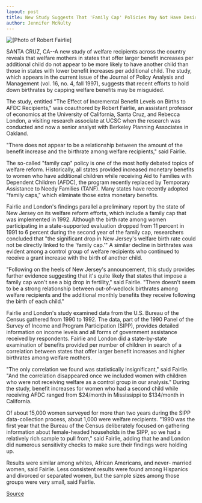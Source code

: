 ```yaml
---
layout: post
title: New Study Suggests That 'Family Cap' Policies May Not Have Desired Impact Of Reducing Birthrates Among Welfare Recipients
author: Jennifer McNulty
---
```


![\[Photo of Robert Fairlie\]][1]

SANTA CRUZ, CA--A new study of welfare recipients across the country  reveals that welfare mothers in states that offer larger benefit increases  per additional child do not appear to be more likely to have another child  than those in states with lower benefit increases per additional child. The  study, which appears in the current issue of the Journal of Policy Analysis  and Management (vol. 16, no. 4, fall 1997), suggests that recent efforts to  hold down birthrates by capping welfare benefits may be misguided.

The study, entitled "The Effect of Incremental Benefit Levels on Births  to AFDC Recipients," was coauthored by Robert Fairlie, an assistant  professor of economics at the University of California, Santa Cruz, and  Rebecca London, a visiting research associate at UCSC when the research  was conducted and now a senior analyst with Berkeley Planning Associates  in Oakland.

"There does not appear to be a relationship between the amount of the  benefit increase and the birthrate among welfare recipients," said Fairlie.

The so-called "family cap" policy is one of the most hotly debated  topics of welfare reform. Historically, all states provided increased  monetary benefits to women who have additional children while receiving  Aid to Families with Dependent Children (AFDC), the program recently  replaced by Temporary Assistance to Needy Families (TANF). Many states  have recently adopted "family caps," which eliminate those extra monetary  benefits.

Fairlie and London's findings parallel a preliminary report by the state  of New Jersey on its welfare reform efforts, which include a family cap that  was implemented in 1992. Although the birth rate among women  participating in a state-supported evaluation dropped from 11 percent in  1991 to 6 percent during the second year of the family cap, researchers  concluded that "the significant drop in New Jersey's welfare birth rate could  not be directly linked to the 'family cap.'" A similar decline in birthrates  was evident among a control group of welfare recipients who continued to  receive a grant increase with the birth of another child.

"Following on the heels of New Jersey's announcement, this study  provides further evidence suggesting that it's quite likely that states that  impose a family cap won't see a big drop in fertility," said Fairlie. "There  doesn't seem to be a strong relationship between out-of-wedlock birthrates  among welfare recipients and the additional monthly benefits they receive  following the birth of each child."

Fairlie and London's study examined data from the U.S. Bureau of the  Census gathered from 1990 to 1992. The data, part of the 1990 Panel of the  Survey of Income and Program Participation (SIPP), provides detailed  information on income levels and all forms of government assistance  received by respondents. Fairlie and London did a state-by-state examination  of benefits provided per number of children in search of a correlation  between states that offer larger benefit increases and higher birthrates  among welfare mothers.

"The only correlation we found was statistically insignificant," said  Fairlie. "And the correlation disappeared once we included women with  children who were not receiving welfare as a control group in our analysis."  During the study, benefit increases for women who had a second child while  receiving AFDC ranged from $24/month in Mississippi to $134/month in  California.

Of about 15,000 women surveyed for more than two years during the  SIPP data-collection process, about 1,000 were welfare recipients. "1990  was the first year that the Bureau of the Census deliberately focused on  gathering information about female-headed households in the SIPP, so we  had a relatively rich sample to pull from," said Fairlie, adding that he and  London did numerous sensitivity checks to make sure their findings were  holding up.

Results were similar among whites, African Americans, and never- married women, said Fairlie. Less consistent results were found among  Hispanics and divorced or separated women, but the sample sizes among  those groups were very small, said Fairlie.

[1]: http://www1.ucsc.edu/oncampus/art/fairlie_robert.97-10-20.jpg

[Source](http://www1.ucsc.edu/news_events/press_releases/archive/97-98/10-97/102097-Welfare_recipient_.html "Permalink to 102097-Welfare_recipient_")
